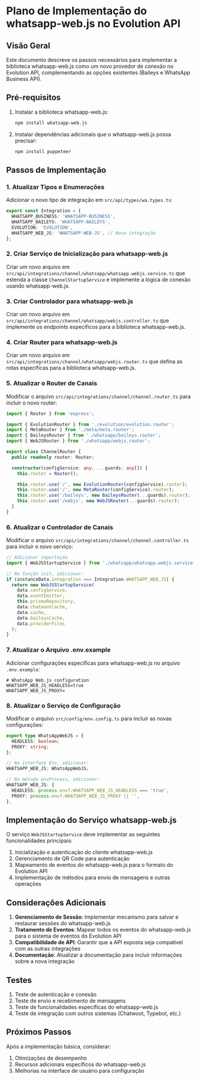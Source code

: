 # Plano de Implementação do whatsapp-web.js no Evolution API

## Visão Geral

Este documento descreve os passos necessários para implementar a biblioteca whatsapp-web.js como um novo provedor de conexão no Evolution API, complementando as opções existentes (Baileys e WhatsApp Business API).

## Pré-requisitos

1. Instalar a biblioteca whatsapp-web.js:
   ```bash
   npm install whatsapp-web.js
   ```

2. Instalar dependências adicionais que o whatsapp-web.js possa precisar:
   ```bash
   npm install puppeteer
   ```

## Passos de Implementação

### 1. Atualizar Tipos e Enumerações

Adicionar o novo tipo de integração em `src/api/types/wa.types.ts`:

```typescript
export const Integration = {
  WHATSAPP_BUSINESS: 'WHATSAPP-BUSINESS',
  WHATSAPP_BAILEYS: 'WHATSAPP-BAILEYS',
  EVOLUTION: 'EVOLUTION',
  WHATSAPP_WEB_JS: 'WHATSAPP-WEB-JS', // Nova integração
};
```

### 2. Criar Serviço de Inicialização para whatsapp-web.js

Criar um novo arquivo em `src/api/integrations/channel/whatsapp/whatsapp.webjs.service.ts` que estenda a classe `ChannelStartupService` e implemente a lógica de conexão usando whatsapp-web.js.

### 3. Criar Controlador para whatsapp-web.js

Criar um novo arquivo em `src/api/integrations/channel/whatsapp/webjs.controller.ts` que implemente os endpoints específicos para a biblioteca whatsapp-web.js.

### 4. Criar Router para whatsapp-web.js

Criar um novo arquivo em `src/api/integrations/channel/whatsapp/webjs.router.ts` que defina as rotas específicas para a biblioteca whatsapp-web.js.

### 5. Atualizar o Router de Canais

Modificar o arquivo `src/api/integrations/channel/channel.router.ts` para incluir o novo router:

```typescript
import { Router } from 'express';

import { EvolutionRouter } from './evolution/evolution.router';
import { MetaRouter } from './meta/meta.router';
import { BaileysRouter } from './whatsapp/baileys.router';
import { WebJSRouter } from './whatsapp/webjs.router';

export class ChannelRouter {
  public readonly router: Router;

  constructor(configService: any, ...guards: any[]) {
    this.router = Router();

    this.router.use('/', new EvolutionRouter(configService).router);
    this.router.use('/', new MetaRouter(configService).router);
    this.router.use('/baileys', new BaileysRouter(...guards).router);
    this.router.use('/webjs', new WebJSRouter(...guards).router);
  }
}
```

### 6. Atualizar o Controlador de Canais

Modificar o arquivo `src/api/integrations/channel/channel.controller.ts` para incluir o novo serviço:

```typescript
// Adicionar importação
import { WebJSStartupService } from './whatsapp/whatsapp.webjs.service';

// Na função init, adicionar:
if (instanceData.integration === Integration.WHATSAPP_WEB_JS) {
  return new WebJSStartupService(
    data.configService,
    data.eventEmitter,
    this.prismaRepository,
    data.chatwootCache,
    data.cache,
    data.baileysCache,
    data.providerFiles
  );
}
```

### 7. Atualizar o Arquivo .env.example

Adicionar configurações específicas para whatsapp-web.js no arquivo `.env.example`:

```
# WhatsApp Web.js configuration
WHATSAPP_WEB_JS_HEADLESS=true
WHATSAPP_WEB_JS_PROXY=
```

### 8. Atualizar o Serviço de Configuração

Modificar o arquivo `src/config/env.config.ts` para incluir as novas configurações:

```typescript
export type WhatsAppWebJS = {
  HEADLESS: boolean;
  PROXY: string;
};

// Na interface Env, adicionar:
WHATSAPP_WEB_JS: WhatsAppWebJS;

// No método envProcess, adicionar:
WHATSAPP_WEB_JS: {
  HEADLESS: process.env?.WHATSAPP_WEB_JS_HEADLESS === 'true',
  PROXY: process.env?.WHATSAPP_WEB_JS_PROXY || '',
},
```

## Implementação do Serviço whatsapp-web.js

O serviço `WebJSStartupService` deve implementar as seguintes funcionalidades principais:

1. Inicialização e autenticação do cliente whatsapp-web.js
2. Gerenciamento de QR Code para autenticação
3. Mapeamento de eventos do whatsapp-web.js para o formato do Evolution API
4. Implementação de métodos para envio de mensagens e outras operações

## Considerações Adicionais

1. **Gerenciamento de Sessão**: Implementar mecanismo para salvar e restaurar sessões do whatsapp-web.js
2. **Tratamento de Eventos**: Mapear todos os eventos do whatsapp-web.js para o sistema de eventos do Evolution API
3. **Compatibilidade de API**: Garantir que a API exposta seja compatível com as outras integrações
4. **Documentação**: Atualizar a documentação para incluir informações sobre a nova integração

## Testes

1. Teste de autenticação e conexão
2. Teste de envio e recebimento de mensagens
3. Teste de funcionalidades específicas do whatsapp-web.js
4. Teste de integração com outros sistemas (Chatwoot, Typebot, etc.)

## Próximos Passos

Após a implementação básica, considerar:

1. Otimizações de desempenho
2. Recursos adicionais específicos do whatsapp-web.js
3. Melhorias na interface de usuário para configuração